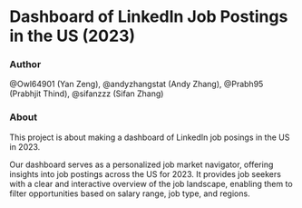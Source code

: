# Dashboard of LinkedIn Job Postings in the US (2023)

### Author

@Owl64901 (Yan Zeng), @andyzhangstat (Andy Zhang), @Prabh95 (Prabhjit Thind), @sifanzzz (Sifan Zhang)

### About

This project is about making a dashboard of LinkedIn job posings in the US in 2023.

Our dashboard serves as a personalized job market navigator, offering insights into job postings across the US for 2023. It provides job seekers with a clear and interactive overview of the job landscape, enabling them to filter opportunities based on salary range, job type, and regions.
